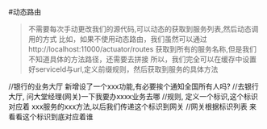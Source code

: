 #动态路由
> 不需要每次手动更改我们的源代码,可以动态的获取到服务列表,然后动态调用的方式
> 比如，如果不使用动态路由，我们虽然可以通过http://localhost:11000/actuator/routes
> 获取到所有的服务名称,但是我们不知道具体的方法路径，还需要去拼接
> 所以，我们完全可以在缓存中设置好serviceId与url,定义前缀规则，然后获取到服务的具体方法

//银行的业务大厅 新增设了一个xxx功能,有必要挨个通知全国所有人吗?
//去银行大厅, 问大堂经理(网关)一下我要办xxxx业务去哪
//规则, 定义一个标识,这个标识对应着 xxx服务的xxx方法,以后我们传递这个标识到网关
//网关根据标识列表 来看看这个标识到底对应着谁
